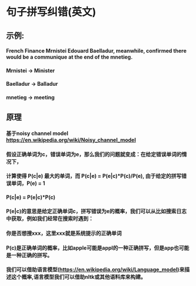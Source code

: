 # 句子拼写纠错(英文)

## 示例:
#### French Finance Mrnistei Edouard Baelladur, meanwhile,  confirmed there would be a communique at the end of the  mnetieg.
#### Mrnistei -> Minister
#### Baelladur -> Balladur
#### mnetieg -> meeting

## 原理
#### 基于noisy channel model https://en.wikipedia.org/wiki/Noisy_channel_model
#### 假设正确单词为c，错误单词为e，那么我们的问题就变成：在给定错误单词的情况下，
#### 计算使得 P(c|e) 最大的单词，而 P(c|e) = P(e|c)*P(c)/P(e), 由于给定的拼写错误单词，P(e) = 1
#### P(c|e) = P(e|c)*P(c)
#### P(e|c)的意思是给定正确单词c，拼写错误为e的概率，我们可以从比如搜索日志中获取，例如我们经常在搜索时遇到：
#### 你是否想搜xxx，这里xxx就是系统提示的正确单词
#### P(c)是正确单词的概率，比如apple可能是appl的一种正确拼写，但是app也可能是一种正确的拼写。
#### 我们可以借助语言模型(https://en.wikipedia.org/wiki/Language_model)来描述这个概率,语言模型我们可以借助nltk或其他语料库来构建。



